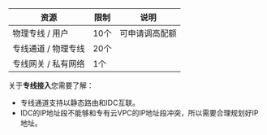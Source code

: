 
| 资源 | 限制 | 说明 |
|------|-----|-----|
| 物理专线 / 用户 | 10个 |可申请调高配额 |
| 专线通道 / 物理专线 | 20个 | 
| 专线网关 / 私有网络 | 1个 | 

关于**专线接入**您需要了解：
- 专线通道支持以静态路由和IDC互联。
- IDC的IP地址段不能够和专有云VPC的IP地址段冲突，所以需要合理规划好IP地址。

